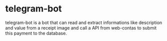 # telegram-bot
telegram-bot is a bot that can read and extract informations like description and value from a receipt image and call a API from web-contas to submit this payment to the database.
